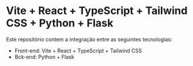 # Vite + React + TypeScript + Tailwind CSS + Python + Flask

Este repositório contem a integração entre as seguintes tecnologias:
  - Front-end: Vite + React + TypeScript + Tailwind CSS
  - Bck-end: Python + Flask